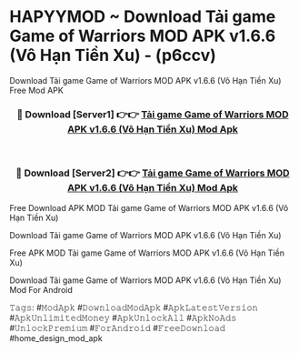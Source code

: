 # HAPYYMOD ~ Download Tải game Game of Warriors MOD APK v1.6.6 (Vô Hạn Tiền Xu) - (p6ccv)
Download Tải game Game of Warriors MOD APK v1.6.6 (Vô Hạn Tiền Xu) Free Mod APK

<div align="center">
<h3>🔴 Download [Server1] 👉👉 <a href="https://apk-comot.site?title=Tải_game_Game_of_Warriors_MOD_APK_v1.6.6_(Vô_Hạn_Tiền_Xu)">Tải game Game of Warriors MOD APK v1.6.6 (Vô Hạn Tiền Xu) Mod Apk</a></h3><br>

<h3>🔴 Download [Server2] 👉👉 <a href="https://apk-comot.site?title=Tải_game_Game_of_Warriors_MOD_APK_v1.6.6_(Vô_Hạn_Tiền_Xu)">Tải game Game of Warriors MOD APK v1.6.6 (Vô Hạn Tiền Xu) Mod Apk</a></h3>
</div>


Free Download APK MOD Tải game Game of Warriors MOD APK v1.6.6 (Vô Hạn Tiền Xu)

Download Tải game Game of Warriors MOD APK v1.6.6 (Vô Hạn Tiền Xu) 

Free APK MOD Tải game Game of Warriors MOD APK v1.6.6 (Vô Hạn Tiền Xu) 

Download Tải game Game of Warriors MOD APK v1.6.6 (Vô Hạn Tiền Xu) Mod For Android

𝚃𝚊𝚐𝚜: #𝙼𝚘𝚍𝙰𝚙𝚔 #𝙳𝚘𝚠𝚗𝚕𝚘𝚊𝚍𝙼𝚘𝚍𝙰𝚙𝚔 #𝙰𝚙𝚔𝙻𝚊𝚝𝚎𝚜𝚝𝚅𝚎𝚛𝚜𝚒𝚘𝚗 #𝙰𝚙𝚔𝚄𝚗𝚕𝚒𝚖𝚒𝚝𝚎𝚍𝙼𝚘𝚗𝚎𝚢 #𝙰𝚙𝚔𝚄𝚗𝚕𝚘𝚌𝚔𝙰𝚕𝚕 #𝙰𝚙𝚔𝙽𝚘𝙰𝚍𝚜 #𝚄𝚗𝚕𝚘𝚌𝚔𝙿𝚛𝚎𝚖𝚒𝚞𝚖 #𝙵𝚘𝚛𝙰𝚗𝚍𝚛𝚘𝚒𝚍 #𝙵𝚛𝚎𝚎𝙳𝚘𝚠𝚗𝚕𝚘𝚊𝚍 #home_design_mod_apk